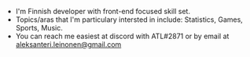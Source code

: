 - I'm Finnish developer with front-end focused skill set.
- Topics/aras that I'm particulary intersted in include: Statistics, Games, Sports, Music.
- You can reach me easiest at discord with ATL#2871 or by email at aleksanteri.leinonen@gmail.com
